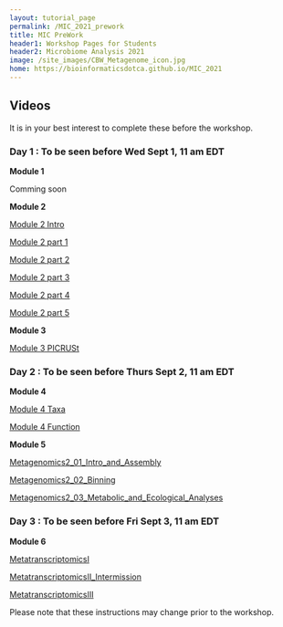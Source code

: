 ```yaml
---
layout: tutorial_page
permalink: /MIC_2021_prework
title: MIC PreWork
header1: Workshop Pages for Students
header2: Microbiome Analysis 2021
image: /site_images/CBW_Metagenome_icon.jpg
home: https://bioinformaticsdotca.github.io/MIC_2021
---
```


## Videos

It is in your best interest to complete these before the workshop.

### Day 1 : To be seen before Wed Sept 1, 11 am EDT

**Module 1**

Comming soon

**Module 2**

[Module 2 Intro](https://drive.google.com/file/d/1qpZcFWHvGoXhWiDzNE0u5JqzqTWIAmXj/view?usp=sharing)

[Module 2 part 1](https://drive.google.com/file/d/1JR4Itkn5hbfUToBwp75LV8K1Dgoc1Ah5/view?usp=sharing)

[Module 2 part 2](https://drive.google.com/file/d/1xJCqLwlrSc9eD7AOqZ0ErpRBOlzS937t/view?usp=sharing)

[Module 2 part 3](https://drive.google.com/file/d/1EAgpovvPrejxqzYhUysWPbRkumxogbwJ/view?usp=sharing)

[Module 2 part 4](https://drive.google.com/file/d/1-ez4U8-mEdXu4CtR5zdOmOIa1JhNIT8-/view?usp=sharing)

[Module 2 part 5](https://drive.google.com/file/d/1WPbZiaxGu_sJ03o7xeHPf2ACHMebTI8E/view?usp=sharing)

**Module 3**

[Module 3 PICRUSt](https://drive.google.com/file/d/1e70HKx79ox1yLrOgX45AtxzV4IUkVTnw/view?usp=sharing)

### Day 2 : To be seen before Thurs Sept 2, 11 am EDT

**Module 4**

[Module 4 Taxa](https://drive.google.com/file/d/1PikMJTKbMOgvO3oypNHGw1wz-qE4oqsc/view?usp=sharing)

[Module 4 Function](https://drive.google.com/file/d/19cq2r0gx16JWluqKQIGFHFKv50tLB0it/view?usp=sharing)

**Module 5**

[Metagenomics2_01_Intro_and_Assembly](https://drive.google.com/file/d/1aFv1L-3mQg3npwv-odckosDB6MmMumtH/view?usp=sharing)

[Metagenomics2_02_Binning](https://drive.google.com/file/d/11LpKPb_qIwXGYQp4q9icz7LIN-GPpgBH/view?usp=sharing)

[Metagenomics2_03_Metabolic_and_Ecological_Analyses](https://drive.google.com/file/d/1vwMGdRPVerSd1RBWNG9f9VlIjhPXcJDK/view?usp=sharing)

### Day 3 : To be seen before Fri Sept 3, 11 am EDT

**Module 6**

[MetatranscriptomicsI](https://drive.google.com/file/d/1Ll7F1bZMC3W17-_KqWJYOm-7Ja4r6IOx/view?usp=sharing)

[MetatranscriptomicsII_Intermission](https://drive.google.com/file/d/1iSDfl6xc1Ta6ILHiT5E80Xe6_3hMvpbO/view?usp=sharing)

[MetatranscriptomicsIII](https://drive.google.com/file/d/1TrVmtZflLp-PIix4kV_tGPja2bv0ErTy/view?usp=sharing)

Please note that these instructions may change prior to the workshop.
